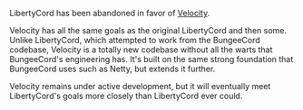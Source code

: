 LibertyCord has been abandoned in favor of [Velocity](https://github.com/astei/velocity).

Velocity has all the same goals as the original LibertyCord and then some. Unlike LibertyCord,
which attempted to work from the BungeeCord codebase, Velocity is a totally new codebase without
all the warts that BungeeCord's engineering has. It's built on the same strong foundation that
BungeeCord uses such as Netty, but extends it further.

Velocity remains under active development, but it will eventually meet LibertyCord's goals more
closely than LibertyCord ever could.